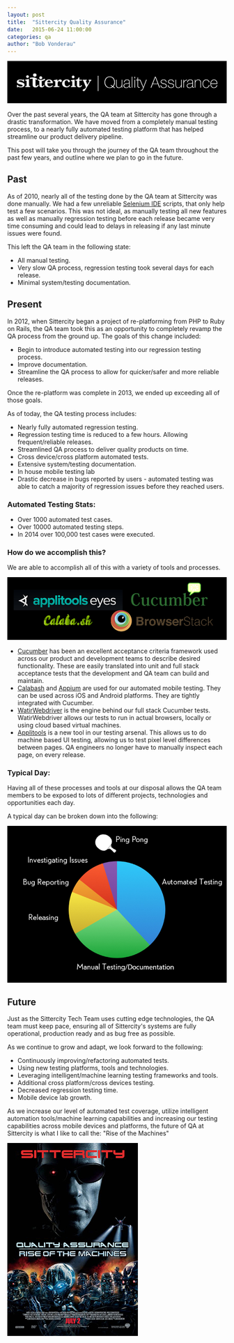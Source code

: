 ```yaml
---
layout: post
title:  "Sittercity Quality Assurance"
date:   2015-06-24 11:00:00
categories: qa
author: "Bob Vonderau"
---
```

![Sittercity QA](/assets/sittercity_qa_logo.png)

Over the past several years, the QA team at Sittercity has gone through a drastic transformation.  We have moved from a completely manual testing process, to a nearly fully automated testing platform that has helped streamline our product delivery pipeline.

This post will take you through the journey of the QA team throughout the past few years, and outline where we plan to go in the future.

## Past

As of 2010, nearly all of the testing done by the QA team at Sittercity was done manually.  We had a few unreliable [Selenium IDE](http://www.seleniumhq.org/projects/ide/) scripts, that only help test a few scenarios.  This was not ideal, as manually testing all new features as well as manually regression testing before each release became very time consuming and could lead to delays in releasing if any last minute issues were found.  

This left the QA team in the following state:

  - All manual testing.
  - Very slow QA process, regression testing took several days for each release.
  - Minimal system/testing documentation.

## Present

In 2012, when Sittercity began a project of re-platforming from PHP to Ruby on Rails, the QA team took this as an opportunity to completely revamp the QA process from the ground up.  The goals of this change included:

  - Begin to introduce automated testing into our regression testing process.
  - Improve documentation.
  - Streamline the QA process to allow for quicker/safer and more reliable releases.

Once the re-platform was complete in 2013, we ended up exceeding all of those goals.  

As of today, the QA testing process includes:

  - Nearly fully automated regression testing.
  - Regression testing time is reduced to a few hours.  Allowing frequent/reliable releases.
  - Streamlined QA process to deliver quality products on time.
  - Cross device/cross platform automated tests.
  - Extensive system/testing documentation.
  - In house mobile testing lab
  - Drastic decrease in bugs reported by users - automated testing was able to catch a majority of regression issues before they reached users.

### Automated Testing Stats:
  - Over 1000 automated test cases.
  - Over 10000 automated testing steps.
  - In 2014 over 100,000 test cases were executed.

### How do we accomplish this?
We are able to accomplish all of this with a variety of tools and processes.

![Sittercity QA](/assets/qa_tools.jpg)

 - [Cucumber](https://cukes.info/) has been an excellent acceptance criteria framework used across our product and development teams to describe desired functionality.  These are easily translated into unit and full stack acceptance tests that the development and QA team can build and maintain.
 - [Calabash](http://calaba.sh/) and [Appium](appium.io) are used for our automated mobile testing.  They can be used across iOS and Android platforms.  They are tightly integrated with Cucumber.
 - [WatirWebdriver](http://watirwebdriver.com/) is the engine behind our full stack Cucumber tests.  WatirWebdriver allows our tests to run in actual browsers, locally or using cloud based virtual machines.
 - [Applitools](https://applitools.com/) is a new tool in our testing arsenal.  This allows us to do machine based UI testing, allowing us to test pixel level differences between pages.  QA engineers no longer have to manually inspect each page, on every release.

### Typical Day:

Having all of these processes and tools at our disposal allows the QA team members to be exposed to lots of different projects, technologies and opportunities each day.  

A typical day can be broken down into the following:

![Daily Routine](/assets/sittercity_qa_daily_routine.jpg)

## Future

Just as the Sittercity Tech Team uses cutting edge technologies, the QA team must keep pace, ensuring all of Sittercity's systems are fully operational, production ready and as bug free as possible.  

As we continue to grow and adapt, we look forward to the following:

 - Continuously improving/refactoring automated tests.
 - Using new testing platforms, tools and technologies.
 - Leveraging intelligent/machine learning testing frameworks and tools.
 - Additional cross platform/cross devices testing.
 - Decreased regression testing time.
 - Mobile device lab growth.

 As we increase our level of automated test coverage, utilize intelligent automation tools/machine learning capabilities and increasing our testing capabilities across mobile devices and platforms, the future of QA at Sittercity is what I like to call the: "Rise of the Machines"

 ![Sittercity QA](/assets/terminator_three_rise_of_the_machines_ver2.jpg)
